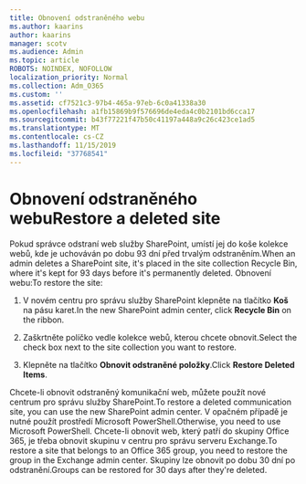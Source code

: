 ```yaml
---
title: Obnovení odstraněného webu
ms.author: kaarins
author: kaarins
manager: scotv
ms.audience: Admin
ms.topic: article
ROBOTS: NOINDEX, NOFOLLOW
localization_priority: Normal
ms.collection: Adm_O365
ms.custom: ''
ms.assetid: cf7521c3-97b4-465a-97eb-6c0a41338a30
ms.openlocfilehash: a1fb15869b9f576696de4eda4c0b2101bd6cca17
ms.sourcegitcommit: b43f77221f47b50c41197a448a9c26c423ce1ad5
ms.translationtype: MT
ms.contentlocale: cs-CZ
ms.lasthandoff: 11/15/2019
ms.locfileid: "37768541"
---
```

# <a name="restore-a-deleted-site"></a><span data-ttu-id="c5e6f-102">Obnovení odstraněného webu</span><span class="sxs-lookup"><span data-stu-id="c5e6f-102">Restore a deleted site</span></span>

<span data-ttu-id="c5e6f-103">Pokud správce odstraní web služby SharePoint, umístí jej do koše kolekce webů, kde je uchováván po dobu 93 dní před trvalým odstraněním.</span><span class="sxs-lookup"><span data-stu-id="c5e6f-103">When an admin deletes a SharePoint site, it's placed in the site collection Recycle Bin, where it's kept for 93 days before it's permanently deleted.</span></span> <span data-ttu-id="c5e6f-104">Obnovení webu:</span><span class="sxs-lookup"><span data-stu-id="c5e6f-104">To restore the site:</span></span>
  
1. <span data-ttu-id="c5e6f-105">V novém centru pro správu služby SharePoint klepněte na tlačítko **Koš** na pásu karet.</span><span class="sxs-lookup"><span data-stu-id="c5e6f-105">In the new SharePoint admin center, click **Recycle Bin** on the ribbon.</span></span> 
    
2. <span data-ttu-id="c5e6f-106">Zaškrtněte políčko vedle kolekce webů, kterou chcete obnovit.</span><span class="sxs-lookup"><span data-stu-id="c5e6f-106">Select the check box next to the site collection you want to restore.</span></span>
    
3. <span data-ttu-id="c5e6f-107">Klepněte na tlačítko **Obnovit odstraněné položky**.</span><span class="sxs-lookup"><span data-stu-id="c5e6f-107">Click **Restore Deleted Items**.</span></span>
    
<span data-ttu-id="c5e6f-108">Chcete-li obnovit odstraněný komunikační web, můžete použít nové centrum pro správu služby SharePoint.</span><span class="sxs-lookup"><span data-stu-id="c5e6f-108">To restore a deleted communication site, you can use the new SharePoint admin center.</span></span> <span data-ttu-id="c5e6f-109">V opačném případě je nutné použít prostředí Microsoft PowerShell.</span><span class="sxs-lookup"><span data-stu-id="c5e6f-109">Otherwise, you need to use Microsoft PowerShell.</span></span> <span data-ttu-id="c5e6f-110">Chcete-li obnovit web, který patří do skupiny Office 365, je třeba obnovit skupinu v centru pro správu serveru Exchange.</span><span class="sxs-lookup"><span data-stu-id="c5e6f-110">To restore a site that belongs to an Office 365 group, you need to restore the group in the Exchange admin center.</span></span> <span data-ttu-id="c5e6f-111">Skupiny lze obnovit po dobu 30 dní po odstranění.</span><span class="sxs-lookup"><span data-stu-id="c5e6f-111">Groups can be restored for 30 days after they're deleted.</span></span>
  

